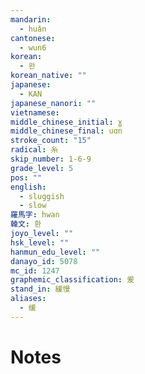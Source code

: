 ```yaml
---
mandarin:
  - huǎn
cantonese:
  - wun6
korean:
  - 완
korean_native: ""
japanese:
  - KAN
japanese_nanori: ""
vietnamese:
middle_chinese_initial: ɣ
middle_chinese_final: uɑn
stroke_count: "15"
radical: 糸
skip_number: 1-6-9
grade_level: 5
pos: ""
english:
  - sluggish
  - slow
羅馬字: hwan
韓文: 환
joyo_level: ""
hsk_level: ""
hanmun_edu_level: ""
danayo_id: 5078
mc_id: 1247
graphemic_classification: 爰
stand_in: 緩慢
aliases:
  - 缓
---
```


# Notes
